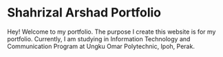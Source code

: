 # Shahrizal Arshad Portfolio

Hey! Welcome to my portfolio. The purpose I create this website is for my portfolio. Currently, I am studying in Information Technology and Communication Program at Ungku Omar Polytechnic, Ipoh, Perak. 